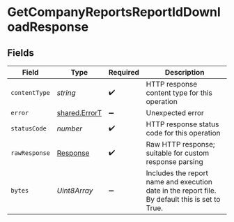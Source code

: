 # GetCompanyReportsReportIdDownloadResponse


## Fields

| Field                                                                                           | Type                                                                                            | Required                                                                                        | Description                                                                                     |
| ----------------------------------------------------------------------------------------------- | ----------------------------------------------------------------------------------------------- | ----------------------------------------------------------------------------------------------- | ----------------------------------------------------------------------------------------------- |
| `contentType`                                                                                   | *string*                                                                                        | :heavy_check_mark:                                                                              | HTTP response content type for this operation                                                   |
| `error`                                                                                         | [shared.ErrorT](../../../sdk/models/shared/errort.md)                                           | :heavy_minus_sign:                                                                              | Unexpected error                                                                                |
| `statusCode`                                                                                    | *number*                                                                                        | :heavy_check_mark:                                                                              | HTTP response status code for this operation                                                    |
| `rawResponse`                                                                                   | [Response](https://developer.mozilla.org/en-US/docs/Web/API/Response)                           | :heavy_check_mark:                                                                              | Raw HTTP response; suitable for custom response parsing                                         |
| `bytes`                                                                                         | *Uint8Array*                                                                                    | :heavy_minus_sign:                                                                              | Includes the report name and execution date in the report file. By default this is set to True. |